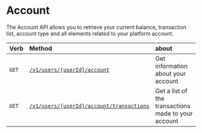 # Account
The Account API allows you to retrieve your current balance, transaction list, account type and all elements related to your platform account.

| Verb  | Method                                                                 | about                                               |
|:------|:-----------------------------------------------------------------------|:----------------------------------------------------|
| <code class="get">GET</code> | [`/v1/users/{userId}/account`](getAccount.md)                          | Get information about your account                  |
| <code class="get">GET</code> | [`/v1/users/{userId}/account/transactions`](getAccountTransactions.md) | Get a list of the transactions made to your account |
